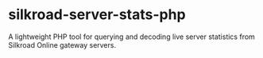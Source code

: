 # silkroad-server-stats-php
A lightweight PHP tool for querying and decoding live server statistics from Silkroad Online gateway servers.
